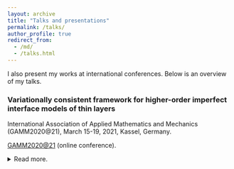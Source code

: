 ```yaml
---
layout: archive
title: "Talks and presentations"
permalink: /talks/
author_profile: true
redirect_from: 
  - /md/
  - /talks.html
---
```


<!-- If you have talk posts in /_talks/, used layout class defined in /_includes/archive-single.html

{% for post in site.talks reversed %}
  {% include archive-single.html %}
{% endfor %} -->

I also present my works at international conferences. Below is an overview of my talks. 


<h3>Variationally consistent framework for higher-order imperfect interface models of thin layers</h3>
<div class="small">
   International Association of Applied Mathematics and Mechanics (GAMM2020@21), March 15-19, 2021, Kassel, Germany.
</div> 

[GAMM2020@21](https://jahrestagung.gamm-ev.de/index.php/2020/2020-annual-meeting) (online conference). 

<details>
  <summary>Read more.</summary>
  <br/>
  In composite structures, thin films and coatings are typically used to prevent damage or to increase structure durability. Direct numerical simulation of their mechanical response requires extreme fine mesh sizes and is thus computationally expensive. Therefore, a finite-thickness interphase model is often approximated by an interface model of zero thickness, based on the reformulation of its mechanical effects as jump conditions in the relevant fields [1]. In this talk, we present a) an extension of an existing first-order into a new higher-order accurate interface model which involves higher-order differential operators in the jump formulation; and b) a variationally consistent framework combining higher-order smooth spline basis functions and cut finite element methods for its numerical approximation [2]. We demonstrate robustness and accuracy of this framework via a two-dimensional Laplace problem with a thin circular
  interphase.<br/>
  <br/>
  <b>References</b>:<br/>
  <br/>
  [1] Y. Benveniste and T. Miloh (2001): Imperfect soft and stiff interfaces in two-dimensional elasticity. Mechanics of Materials, 33:309-323, 2001<br/>

  [2] Z. Han, S.K.F. Stoter, C.T. Wu, C. Cheng, A. Mantzaflaris, S. Mogilevskaya, D. Schillinger (2019): Consistent discretization of higher-order interface models for thin layers and elastic material surfaces, enabled by isogeometric cut-cell methods. Computer Methods in Applied Mechanics and Engineering, 350:245-267, 2019.
</details>


